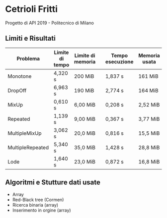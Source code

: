 # Cetrioli Fritti

Progetto di API 2019 - Politecnico di Milano

## Limiti e Risultati

Problema         | Limite di tempo | Limite di memoria |     | Tempo esecuzione | Memoria usata
 --------------- | --------------- | ----------------- | --- | ---------------- | ------------
Monotone         |	4,320 s	       | 200 MiB           |     | 1,837 s          | 161 MiB
DropOff	         | 	6,963 s	       | 190 MiB	       |     | 2,774 s          | 164 MiB
MixUp	         |  0,610 s	       | 6,00 MiB	       |     | 0,208 s          | 2,52 MiB
Repeated         |	1,139 s	       | 9,00 MiB	       |     | 0,367 s          | 3,77 MiB
MultipleMixUp    |	3,062 s	       | 20,0 MiB	       |     | 0,816 s          | 15,5 MiB
MultipleRepeated |	5,340 s	       | 35,0 MiB	       |     | 1,428 s          | 28,8 MiB
Lode             |	1,640 s	       | 23,0 MiB	       |     | 0,872 s          | 16,8 MiB


## Algoritmi e Stutture dati usate

- Array
- Red-Black tree (Cormen)
- Ricerca binaria (array)
- Inserimento in orgine (array)